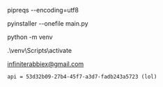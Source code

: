 pipreqs --encoding=utf8

pyinstaller --onefile main.py

python -m venv <p>

.\venv\Scripts\activate


infiniterabbiex@gmail.com

```code
api = 53d32b09-27b4-45f7-a3d7-fadb243a5723 (lol)
```

